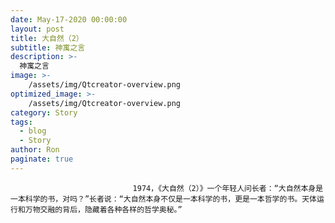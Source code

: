 ```yaml
---
date: May-17-2020 00:00:00
layout: post
title: 大自然（2）
subtitle: 神寓之言
description: >-
  神寓之言
image: >-
    /assets/img/Qtcreator-overview.png
optimized_image: >-
    /assets/img/Qtcreator-overview.png
category: Story
tags:
  - blog
  - Story
author: Ron
paginate: true
---
```


							　　1974，《大自然（2）》一个年轻人问长者：“大自然本身是一本科学的书，对吗？”长者说：“大自然本身不仅是一本科学的书，更是一本哲学的书。天体运行和万物交融的背后，隐藏着各种各样的哲学奥秘。”
							
							
						